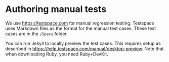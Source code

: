 # Authoring manual tests

We use https://testspace.com for manual regression testing. Testspace uses Markdown files as the format for the manual test cases. These test cases are in the `/Specs` folder.

You can run Jekyll to locally preview the test cases. This requires setup as described in https://help.testspace.com/manual/desktop-preview. Note that when downloading Ruby, you need Ruby+DevKit.